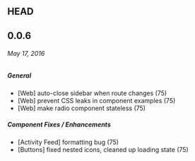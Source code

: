 ## HEAD

## 0.0.6
###### _May 17, 2016_

##### General
- [Web] auto-close sidebar when route changes (75)
- [Web] prevent CSS leaks in component examples (75)
- [Web] make radio component stateless (75)

##### Component Fixes / Enhancements
- [Activity Feed] formatting bug (75)
- [Buttons] fixed nested icons, cleaned up loading state (75)

